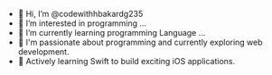- 👋 Hi, I’m @codewithhbakardg235
- 👀 I’m interested in programming ...
- 🌱 I’m currently learning programming Language ...
- 👀 I'm passionate about programming and currently exploring web development.
- 🌱 Actively learning Swift to build exciting iOS applications.

<!---
codewithhbakardg235/codewithhbakardg235 is a ✨ special ✨ repository because its `README.md` (this file) appears on your GitHub profile.
You can click the Preview link to take a look at your changes.
--->
